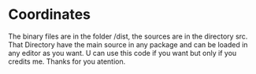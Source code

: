 # Coordinates
The binary files are in the folder /dist, the sources are in the directory src. 
That Directory have the main source in any package and can be loaded in any editor as you want. 
U can use this code if you want but only if you credits me.
Thanks for you atention.
